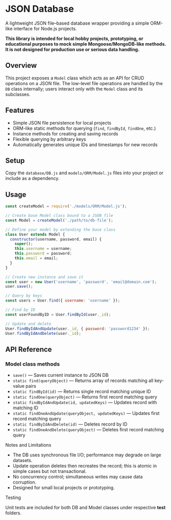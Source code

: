 # JSON Database

A lightweight JSON file–based database wrapper providing a simple ORM-like interface for Node.js projects.

**This library is intended for local hobby projects, prototyping, or educational purposes to mock simple Mongoose/MongoDB-like methods. It is not designed for production use or serious data handling.**

## Overview

This project exposes a `Model` class which acts as an API for CRUD operations on a JSON file. The low-level file operations are handled by the `DB` class internally; users interact only with the `Model` class and its subclasses.

## Features

- Simple JSON file persistence for local projects
- ORM-like static methods for querying (`find`, `findById`, `findOne`, etc.)
- Instance methods for creating and saving records
- Flexible querying by arbitrary keys
- Automatically generates unique IDs and timestamps for new records

## Setup

Copy the `database/DB.js` and `models/ORM/Model.js` files into your project or include as a dependency.

## Usage

```javascript
const createModel = require('./models/ORM/Model.js');

// Create base Model class bound to a JSON file
const Model = createModel('./path/to/db-file');

// Define your model by extending the base class
class User extends Model {
  constructor(username, password, email) {
    super();
    this.username = username;
    this.password = password;
    this.email = email;
  }
}

// Create new instance and save it
const user = new User('username', 'password', 'email@domain.com');
user.save();

// Query by keys
const users = User.find({ username: 'username' });

// Find by ID
const userFoundByID = User.findById(user._id);

// Update and delete
User.findByIdAndUpdate(user._id, { password: 'password1234' });
User.findByIdAndDelete(user._id);
```

## API Reference

### Model class methods
* `save()` — Saves current instance to JSON DB
* `static find(queryObject)` — Returns array of records matching all key-value pairs
* `static findById(id)` — Returns single record matching unique ID
* `static findOne(queryObject)` — Returns first record matching query
* `static findByIdAndUpdate(id, updatedKeys)` — Updates record with matching ID
* `static findOneAndUpdate(queryObject, updatedKeys)` — Updates first record matching query
* `static findByIdAndDelete(id)` — Deletes record by ID
* `static findOneAndDelete(queryObject)` — Deletes first record matching query

Notes and Limitations
* The DB uses synchronous file I/O; performance may degrade on large datasets.
* Update operation deletes then recreates the record; this is atomic in simple cases but not transactional.
* No concurrency control; simultaneous writes may cause data corruption.
* Designed for small local projects or prototyping.

Testing

Unit tests are included for both DB and Model classes under respective __test__ folders.

